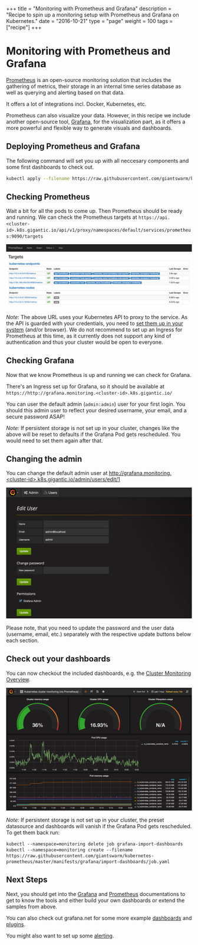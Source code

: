 +++
title = "Monitoring with Prometheus and Grafana"
description = "Recipe to spin up a monitoring setup with Prometheus and Grafana on Kubernetes."
date = "2016-10-21"
type = "page"
weight = 100
tags = ["recipe"]
+++

# Monitoring with Prometheus and Grafana

[Prometheus](https://prometheus.io/) is an open-source monitoring solution that includes the gathering of metrics, their storage in an internal time series database as well as querying and alerting based on that data.

It offers a lot of integrations incl. Docker, Kubernetes, etc.

Prometheus can also visualize your data. However, in this recipe we include another open-source tool, [Grafana](http://grafana.org/), for the visualization part, as it offers a more powerful and flexible way to generate visuals and dashboards.

## Deploying Prometheus and Grafana

The following command will set you up with all neccesary components and some first dashboards to check out.

```bash
kubectl apply --filename https://raw.githubusercontent.com/giantswarm/kubernetes-prometheus/master/manifests-all.yaml
```

## Checking Prometheus

Wait a bit for all the pods to come up. Then Prometheus should be ready and running. We can check the Prometheus targets at `https://api.<cluster-id>.k8s.gigantic.io/api/v1/proxy/namespaces/default/services/prometheus:9090/targets`

![Prometheus Targets](prometheus_targets.png)

*Note*: The above URL uses your Kubernetes API to proxy to the service. As the API is guarded with your credentials, you need to [set them up in your system](/guides/accessing-services-from-the-outside/) (and/or browser). We do not recommend to set up an Ingress for Prometheus at this time, as it currently does not support any kind of authentication and thus your cluster would be open to everyone.

## Checking Grafana

Now that we know Prometheus is up and running we can check for Grafana.

There's an Ingress set up for Grafana, so it should be available at `https://http://grafana.monitoring.<cluster-id>.k8s.gigantic.io/`

You can user the default admin (`admin:admin`) user for your first login. You should this admin user to reflect your desired username, your email, and a secure password ASAP!

_Note:_ If persistent storage is not set up in your cluster, changes like the above will be reset to defaults if the Grafana Pod gets rescheduled. You would need to set them again after that.

## Changing the admin

You can change the default admin user at http://grafana.monitoring.<cluster-id>.k8s.gigantic.io/admin/users/edit/1

![Grafana Datasource](grafana_edit_admin.png)

Please note, that you need to update the password and the user data (username, email, etc.) separately with the respective update buttons below each section.

## Check out your dashboards

You can now checkout the included dashboards, e.g. the [Cluster Monitoring Overview](http://grafana.monitoring.l8.k8s.gigantic.io/dashboard/db/kubernetes-cluster-monitoring-via-prometheus).

![Grafana Import Dashboard](grafana_cluster_overview.png)

_Note:_ If persistent storage is not set up in your cluster, the preset datasource and dashboards will vanish if the Grafana Pod gets rescheduled. To get them back run:

```nohighlight
kubectl --namespace=monitoring delete job grafana-import-dashboards
kubectl --namespace=monitoring create --filename https://raw.githubusercontent.com/giantswarm/kubernetes-prometheus/master/manifests/grafana/import-dashboards/job.yaml
```

## Next Steps

Next, you should get into the [Grafana](http://docs.grafana.org/) and [Prometheus](https://prometheus.io/docs/introduction/overview/) documentations to get to know the tools and either build your own dashboards or extend the samples from above.

You can also check out grafana.net for some more example [dashboards](https://grafana.net/dashboards) and [plugins](https://grafana.net/plugins).

You might also want to set up some [alerting](https://prometheus.io/docs/alerting/overview/).

